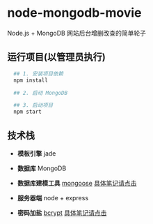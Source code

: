 # node-mongodb-movie

Node.js + MongoDB 网站后台增删改查的简单轮子

## 运行项目(以管理员执行)

```bash
  ## 1. 安装项目依赖
  npm install

  ## 2. 启动 MongoDB

  ## 3. 启动项目
  npm start
```

## 技术栈

- **模板引擎**  jade

- **数据库**  MongoDB

- **数据库建模工具** [mongoose](https://mongoosejs.com/docs/api.htm)
  [具体笔记请点击](./docs/mongoose.md)


- **服务器端**  node + express

- **密码加盐** [bcrypt](https://github.com/kelektiv/node.bcrypt.js)
  [具体笔记请点击](./docs/bcrypt.md)



